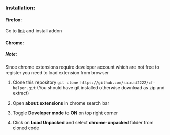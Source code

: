 ### Installation:

#### Firefox:
Go to [link](https://addons.mozilla.org/en-US/firefox/addon/cf-helper/) and install addon

#### Chrome:
##### Note:
Since chrome extensions require developer account which are not free to register you need to load extension from browser

1. Clone this repository
`git clone https://github.com/sainad2222/cf-helper.git`
(You should have git installed otherwise download as zip and extract)

2. Open **about:extensions** in chrome search bar

3. Toggle **Developer mode** to **ON** on top right corner

4. Click on **Load Unpacked** and select **chrome-unpacked** folder from cloned code
